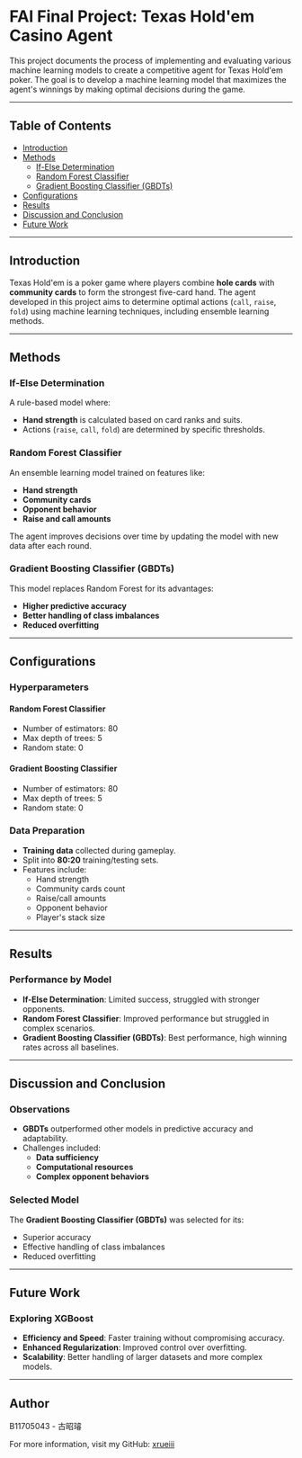 # FAI Final Project: Texas Hold'em Casino Agent

This project documents the process of implementing and evaluating various machine learning models to create a competitive agent for Texas Hold'em poker. The goal is to develop a machine learning model that maximizes the agent's winnings by making optimal decisions during the game.

---

## Table of Contents
- [Introduction](#introduction)
- [Methods](#methods)
  - [If-Else Determination](#if-else-determination)
  - [Random Forest Classifier](#random-forest-classifier)
  - [Gradient Boosting Classifier (GBDTs)](#gradient-boosting-classifier-gdbts)
- [Configurations](#configurations)
- [Results](#results)
- [Discussion and Conclusion](#discussion-and-conclusion)
- [Future Work](#future-work)

---

## Introduction

Texas Hold'em is a poker game where players combine **hole cards** with **community cards** to form the strongest five-card hand. The agent developed in this project aims to determine optimal actions (`call`, `raise`, `fold`) using machine learning techniques, including ensemble learning methods.

---

## Methods

### If-Else Determination
A rule-based model where:
- **Hand strength** is calculated based on card ranks and suits.
- Actions (`raise`, `call`, `fold`) are determined by specific thresholds.

### Random Forest Classifier
An ensemble learning model trained on features like:
- **Hand strength**
- **Community cards**
- **Opponent behavior**
- **Raise and call amounts**

The agent improves decisions over time by updating the model with new data after each round.

### Gradient Boosting Classifier (GBDTs)
This model replaces Random Forest for its advantages:
- **Higher predictive accuracy**
- **Better handling of class imbalances**
- **Reduced overfitting**

---

## Configurations

### Hyperparameters
#### Random Forest Classifier
- Number of estimators: 80
- Max depth of trees: 5
- Random state: 0

#### Gradient Boosting Classifier
- Number of estimators: 80
- Max depth of trees: 5
- Random state: 0

### Data Preparation
- **Training data** collected during gameplay.
- Split into **80:20** training/testing sets.
- Features include:
  - Hand strength
  - Community cards count
  - Raise/call amounts
  - Opponent behavior
  - Player's stack size

---

## Results
### Performance by Model
- **If-Else Determination**: Limited success, struggled with stronger opponents.
- **Random Forest Classifier**: Improved performance but struggled in complex scenarios.
- **Gradient Boosting Classifier (GBDTs)**: Best performance, high winning rates across all baselines.

---

## Discussion and Conclusion

### Observations
- **GBDTs** outperformed other models in predictive accuracy and adaptability.
- Challenges included:
  - **Data sufficiency**
  - **Computational resources**
  - **Complex opponent behaviors**

### Selected Model
The **Gradient Boosting Classifier (GBDTs)** was selected for its:
- Superior accuracy
- Effective handling of class imbalances
- Reduced overfitting

---

## Future Work

### Exploring XGBoost
- **Efficiency and Speed**: Faster training without compromising accuracy.
- **Enhanced Regularization**: Improved control over overfitting.
- **Scalability**: Better handling of larger datasets and more complex models.

---

## Author
B11705043 - 古昭璿

For more information, visit my GitHub: [xrueiii](https://github.com/xrueiii)
